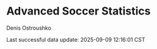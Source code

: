 # Advanced Soccer Statistics
Denis Ostroushko

<!-- gfm -->

Last successful data update: 2025-09-09 12:16:01 CST
